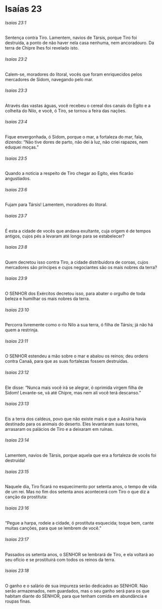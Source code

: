 # Isaías 23

###### Isaías 23:1

Sentença contra Tiro. Lamentem, navios de Társis, porque Tiro foi destruída, a ponto de não haver nela casa nenhuma, nem ancoradouro. Da terra de Chipre lhes foi revelado isto.

###### Isaías 23:2

Calem-se, moradores do litoral, vocês que foram enriquecidos pelos mercadores de Sidom, navegando pelo mar.

###### Isaías 23:3

Através das vastas águas, você recebeu o cereal dos canais do Egito e a colheita do Nilo, e você, ó Tiro, se tornou a feira das nações.

###### Isaías 23:4

Fique envergonhada, ó Sidom, porque o mar, a fortaleza do mar, fala, dizendo: “Não tive dores de parto, não dei à luz, não criei rapazes, nem eduquei moças.”

###### Isaías 23:5

Quando a notícia a respeito de Tiro chegar ao Egito, eles ficarão angustiados.

###### Isaías 23:6

Fujam para Társis! Lamentem, moradores do litoral.

###### Isaías 23:7

É esta a cidade de vocês que andava exultante, cuja origem é de tempos antigos, cujos pés a levaram até longe para se estabelecer?

###### Isaías 23:8

Quem decretou isso contra Tiro, a cidade distribuidora de coroas, cujos mercadores são príncipes e cujos negociantes são os mais nobres da terra?

###### Isaías 23:9

O SENHOR dos Exércitos decretou isso, para abater o orgulho de toda beleza e humilhar os mais nobres da terra.

###### Isaías 23:10

Percorra livremente como o rio Nilo a sua terra, ó filha de Társis; já não há quem a restrinja.

###### Isaías 23:11

O SENHOR estendeu a mão sobre o mar e abalou os reinos; deu ordens contra Canaã, para que as suas fortalezas fossem destruídas.

###### Isaías 23:12

Ele disse: “Nunca mais você irá se alegrar, ó oprimida virgem filha de Sidom! Levante-se, vá até Chipre, mas nem ali você terá descanso.”

###### Isaías 23:13

Eis a terra dos caldeus, povo que não existe mais e que a Assíria havia destinado para os animais do deserto. Eles levantaram suas torres, arrasaram os palácios de Tiro e a deixaram em ruínas.

###### Isaías 23:14

Lamentem, navios de Társis, porque aquela que era a fortaleza de vocês foi destruída!

###### Isaías 23:15

Naquele dia, Tiro ficará no esquecimento por setenta anos, o tempo de vida de um rei. Mas no fim dos setenta anos acontecerá com Tiro o que diz a canção da prostituta:

###### Isaías 23:16

“Pegue a harpa, rodeie a cidade, ó prostituta esquecida; toque bem, cante muitas canções, para que se lembrem de você.”

###### Isaías 23:17

Passados os setenta anos, o SENHOR se lembrará de Tiro, e ela voltará ao seu ofício e se prostituirá com todos os reinos da terra.

###### Isaías 23:18

O ganho e o salário de sua impureza serão dedicados ao SENHOR. Não serão armazenados, nem guardados, mas o seu ganho será para os que habitam diante do SENHOR, para que tenham comida em abundância e roupas finas.

